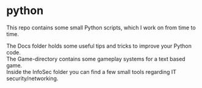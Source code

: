 # python
This repo contains some small Python scripts, which I work on from time to time.

The Docs folder holds some useful tips and tricks to improve your Python code.  
The Game-directory contains some gameplay systems for a text based game.  
Inside the InfoSec folder you can find a few small tools regarding IT security/networking.
